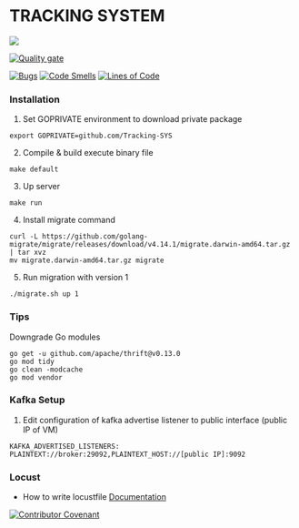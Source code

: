 # TRACKING SYSTEM
[![](https://travis-ci.com/Tracking-SYS/tracking-go.svg?branch=main)](https://travis-ci.com/github/Tracking-SYS/tracking-go/builds) 

[![Quality gate](https://sonarcloud.io/api/project_badges/quality_gate?project=Tracking-SYS_tracking-go)](https://sonarcloud.io/dashboard?id=Tracking-SYS_tracking-go)

[![Bugs](https://sonarcloud.io/api/project_badges/measure?project=Tracking-SYS_tracking-go&metric=bugs)](https://sonarcloud.io/dashboard?id=Tracking-SYS_tracking-go) [![Code Smells](https://sonarcloud.io/api/project_badges/measure?project=Tracking-SYS_tracking-go&metric=code_smells)](https://sonarcloud.io/dashboard?id=Tracking-SYS_tracking-go) [![Lines of Code](https://sonarcloud.io/api/project_badges/measure?project=Tracking-SYS_tracking-go&metric=ncloc)](https://sonarcloud.io/dashboard?id=Tracking-SYS_tracking-go)
### Installation

1. Set GOPRIVATE environment to download private package
```
export GOPRIVATE=github.com/Tracking-SYS
```
2. Compile & build execute binary file
```
make default
```
3. Up server
```
make run
```
4. Install migrate command
```
curl -L https://github.com/golang-migrate/migrate/releases/download/v4.14.1/migrate.darwin-amd64.tar.gz | tar xvz
mv migrate.darwin-amd64.tar.gz migrate
```
5. Run migration with version 1
```
./migrate.sh up 1
```
### Tips

Downgrade Go modules
```
go get -u github.com/apache/thrift@v0.13.0
go mod tidy
go clean -modcache
go mod vendor
```

### Kafka Setup
1. Edit configuration of kafka advertise listener to public interface (public IP of VM)
```
KAFKA_ADVERTISED_LISTENERS: PLAINTEXT://broker:29092,PLAINTEXT_HOST://[public IP]:9092
```

### Locust 
* How to write locustfile
[Documentation](https://docs.locust.io/en/latest/writing-a-locustfile.html)

[![Contributor Covenant](https://img.shields.io/badge/Contributor%20Covenant-2.0-4baaaa.svg)](CODE_OF_CONDUCT.md)
